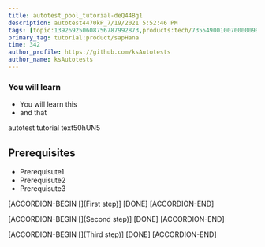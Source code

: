```yaml
---
title: autotest_pool_tutorial-deQ44Bg1
description: autotest4470kP_7/19/2021 5:52:46 PM
tags: [topic:139269250608756787992873,products:tech/73554900100700000996,tutorial:experience/advanced]
primary_tag: tutorial:product/sapHana
time: 342
author_profile: https://github.com/ksAutotests
author_name: ksAutotests
---
```

### You will learn
- You will learn this
- and that

autotest tutorial text50hUN5

## Prerequisites
- Prerequisute1
- Prerequisute2
- Prerequisute3

[ACCORDION-BEGIN [](First step)]
[DONE]
[ACCORDION-END]

[ACCORDION-BEGIN [](Second step)]
[DONE]
[ACCORDION-END]

[ACCORDION-BEGIN [](Third step)]
[DONE]
[ACCORDION-END]

